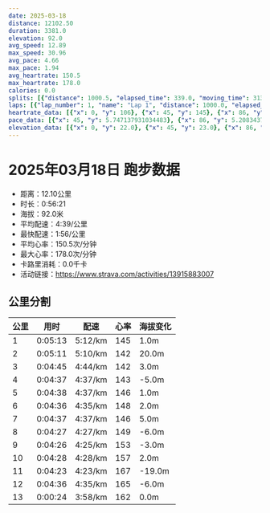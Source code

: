 ```yaml
---
date: 2025-03-18
distance: 12102.50
duration: 3381.0
elevation: 92.0
avg_speed: 12.89
max_speed: 30.96
avg_pace: 4.66
max_pace: 1.94
avg_heartrate: 150.5
max_heartrate: 178.0
calories: 0.0
splits: [{"distance": 1000.5, "elapsed_time": 339.0, "moving_time": 313.0, "average_speed": 3.2, "pace": 5.208343749999999, "average_heartrate": 145.19808306709265, "elevation_difference": 1.0, "split_number": 1}, {"distance": 1000.0, "elapsed_time": 311.0, "moving_time": 311.0, "average_speed": 3.22, "pace": 5.175993788819875, "average_heartrate": 142.2700964630225, "elevation_difference": 20.0, "split_number": 2}, {"distance": 1000.0, "elapsed_time": 285.0, "moving_time": 285.0, "average_speed": 3.51, "pace": 4.748347578347579, "average_heartrate": 142.2280701754386, "elevation_difference": 3.0, "split_number": 3}, {"distance": 1000.5, "elapsed_time": 277.0, "moving_time": 277.0, "average_speed": 3.61, "pace": 4.616814404432133, "average_heartrate": 143.35018050541515, "elevation_difference": -5.0, "split_number": 4}, {"distance": 1001.0, "elapsed_time": 278.0, "moving_time": 278.0, "average_speed": 3.6, "pace": 4.629638888888889, "average_heartrate": 146.25179856115108, "elevation_difference": 1.0, "split_number": 5}, {"distance": 1001.0, "elapsed_time": 276.0, "moving_time": 276.0, "average_speed": 3.63, "pace": 4.591377410468319, "average_heartrate": 148.13768115942028, "elevation_difference": 2.0, "split_number": 6}, {"distance": 998.5, "elapsed_time": 277.0, "moving_time": 277.0, "average_speed": 3.6, "pace": 4.629638888888889, "average_heartrate": 146.75812274368232, "elevation_difference": 5.0, "split_number": 7}, {"distance": 998.5, "elapsed_time": 267.0, "moving_time": 267.0, "average_speed": 3.74, "pace": 4.456336898395722, "average_heartrate": 149.67790262172284, "elevation_difference": -6.0, "split_number": 8}, {"distance": 1001.0, "elapsed_time": 266.0, "moving_time": 266.0, "average_speed": 3.76, "pace": 4.4326329787234044, "average_heartrate": 153.89097744360902, "elevation_difference": -3.0, "split_number": 9}, {"distance": 1000.0, "elapsed_time": 268.0, "moving_time": 268.0, "average_speed": 3.73, "pace": 4.46828418230563, "average_heartrate": 157.455223880597, "elevation_difference": 2.0, "split_number": 10}, {"distance": 1000.5, "elapsed_time": 263.0, "moving_time": 263.0, "average_speed": 3.8, "pace": 4.385973684210526, "average_heartrate": 167.0380228136882, "elevation_difference": -19.0, "split_number": 11}, {"distance": 1000.5, "elapsed_time": 276.0, "moving_time": 276.0, "average_speed": 3.63, "pace": 4.591377410468319, "average_heartrate": 165.71014492753622, "elevation_difference": -6.0, "split_number": 12}, {"distance": 100.5, "elapsed_time": 24.0, "moving_time": 24.0, "average_speed": 4.19, "pace": 3.977732696897374, "average_heartrate": 162.91666666666666, "elevation_difference": 0.0, "split_number": 13}]
laps: [{"lap_number": 1, "name": "Lap 1", "distance": 1000.0, "elapsed_time": 338.0, "moving_time": 338.0, "average_speed": 2.96, "pace": 5.630641891891892, "average_heartrate": 143.77777777777777, "max_heartrate": 157, "start_date": "2025-03-18 19:25:22+00:00", "elevation_difference": 10.0}, {"lap_number": 2, "name": "Lap 2", "distance": 1000.0, "elapsed_time": 310.0, "moving_time": 310.0, "average_speed": 3.23, "pace": 5.159969040247677, "average_heartrate": 141.625, "max_heartrate": 149, "start_date": "2025-03-18 19:31:01+00:00", "elevation_difference": 20.0}, {"lap_number": 3, "name": "Lap 3", "distance": 1000.0, "elapsed_time": 285.0, "moving_time": 285.0, "average_speed": 3.51, "pace": 4.748347578347579, "average_heartrate": 142.125, "max_heartrate": 148, "start_date": "2025-03-18 19:36:12+00:00", "elevation_difference": 6.0}, {"lap_number": 4, "name": "Lap 4", "distance": 1000.0, "elapsed_time": 276.0, "moving_time": 276.0, "average_speed": 3.62, "pace": 4.604060773480662, "average_heartrate": 144.0, "max_heartrate": 153, "start_date": "2025-03-18 19:40:57+00:00", "elevation_difference": 4.0}, {"lap_number": 5, "name": "Lap 5", "distance": 1000.0, "elapsed_time": 277.0, "moving_time": 277.0, "average_speed": 3.61, "pace": 4.616814404432133, "average_heartrate": 146.22222222222223, "max_heartrate": 152, "start_date": "2025-03-18 19:45:34+00:00", "elevation_difference": 8.0}, {"lap_number": 6, "name": "Lap 6", "distance": 1000.0, "elapsed_time": 275.0, "moving_time": 275.0, "average_speed": 3.64, "pace": 4.578763736263736, "average_heartrate": 148.0, "max_heartrate": 155, "start_date": "2025-03-18 19:50:12+00:00", "elevation_difference": 9.0}, {"lap_number": 7, "name": "Lap 7", "distance": 1000.0, "elapsed_time": 277.0, "moving_time": 277.0, "average_speed": 3.61, "pace": 4.616814404432133, "average_heartrate": 146.75, "max_heartrate": 155, "start_date": "2025-03-18 19:54:48+00:00", "elevation_difference": 8.0}, {"lap_number": 8, "name": "Lap 8", "distance": 1000.0, "elapsed_time": 267.0, "moving_time": 267.0, "average_speed": 3.75, "pace": 4.444453333333333, "average_heartrate": 148.75, "max_heartrate": 156, "start_date": "2025-03-18 19:59:25+00:00", "elevation_difference": 3.0}, {"lap_number": 9, "name": "Lap 9", "distance": 1000.0, "elapsed_time": 265.0, "moving_time": 265.0, "average_speed": 3.77, "pace": 4.420875331564987, "average_heartrate": 153.66666666666666, "max_heartrate": 160, "start_date": "2025-03-18 20:03:52+00:00", "elevation_difference": 6.0}, {"lap_number": 10, "name": "Lap 10", "distance": 1000.0, "elapsed_time": 267.0, "moving_time": 267.0, "average_speed": 3.75, "pace": 4.444453333333333, "average_heartrate": 157.125, "max_heartrate": 163, "start_date": "2025-03-18 20:08:18+00:00", "elevation_difference": 9.0}, {"lap_number": 11, "name": "Lap 11", "distance": 1000.0, "elapsed_time": 262.0, "moving_time": 262.0, "average_speed": 3.82, "pace": 4.363010471204189, "average_heartrate": 167.75, "max_heartrate": 177, "start_date": "2025-03-18 20:12:46+00:00", "elevation_difference": 0.0}, {"lap_number": 12, "name": "Lap 12", "distance": 1000.0, "elapsed_time": 275.0, "moving_time": 275.0, "average_speed": 3.64, "pace": 4.578763736263736, "average_heartrate": 165.25, "max_heartrate": 169, "start_date": "2025-03-18 20:17:09+00:00", "elevation_difference": 7.0}, {"lap_number": 13, "name": "Lap 13", "distance": 102.51, "elapsed_time": 25.0, "moving_time": 25.0, "average_speed": 4.1, "pace": 4.065048780487805, "average_heartrate": 163.0, "max_heartrate": 163, "start_date": "2025-03-18 20:21:45+00:00", "elevation_difference": 0.0}]
heartrate_data: [{"x": 0, "y": 106}, {"x": 45, "y": 145}, {"x": 86, "y": 152}, {"x": 123, "y": 157}, {"x": 179, "y": 133}, {"x": 219, "y": 145}, {"x": 256, "y": 150}, {"x": 292, "y": 151}, {"x": 329, "y": 155}, {"x": 368, "y": 134}, {"x": 404, "y": 133}, {"x": 441, "y": 141}, {"x": 478, "y": 140}, {"x": 515, "y": 142}, {"x": 554, "y": 149}, {"x": 592, "y": 148}, {"x": 629, "y": 146}, {"x": 670, "y": 144}, {"x": 706, "y": 142}, {"x": 740, "y": 143}, {"x": 774, "y": 138}, {"x": 807, "y": 142}, {"x": 841, "y": 137}, {"x": 876, "y": 143}, {"x": 912, "y": 148}, {"x": 947, "y": 152}, {"x": 981, "y": 153}, {"x": 1014, "y": 144}, {"x": 1046, "y": 143}, {"x": 1079, "y": 139}, {"x": 1113, "y": 139}, {"x": 1147, "y": 140}, {"x": 1180, "y": 142}, {"x": 1215, "y": 143}, {"x": 1249, "y": 146}, {"x": 1284, "y": 148}, {"x": 1319, "y": 151}, {"x": 1352, "y": 152}, {"x": 1385, "y": 149}, {"x": 1417, "y": 142}, {"x": 1450, "y": 140}, {"x": 1484, "y": 145}, {"x": 1517, "y": 145}, {"x": 1550, "y": 142}, {"x": 1584, "y": 145}, {"x": 1618, "y": 149}, {"x": 1653, "y": 153}, {"x": 1686, "y": 155}, {"x": 1719, "y": 150}, {"x": 1751, "y": 145}, {"x": 1784, "y": 143}, {"x": 1817, "y": 145}, {"x": 1850, "y": 145}, {"x": 1883, "y": 146}, {"x": 1916, "y": 143}, {"x": 1951, "y": 146}, {"x": 1986, "y": 151}, {"x": 2020, "y": 155}, {"x": 2053, "y": 156}, {"x": 2085, "y": 155}, {"x": 2117, "y": 146}, {"x": 2149, "y": 146}, {"x": 2182, "y": 147}, {"x": 2214, "y": 145}, {"x": 2246, "y": 144}, {"x": 2279, "y": 151}, {"x": 2312, "y": 151}, {"x": 2345, "y": 158}, {"x": 2378, "y": 160}, {"x": 2411, "y": 160}, {"x": 2442, "y": 155}, {"x": 2474, "y": 151}, {"x": 2505, "y": 149}, {"x": 2538, "y": 149}, {"x": 2570, "y": 150}, {"x": 2601, "y": 153}, {"x": 2634, "y": 152}, {"x": 2667, "y": 154}, {"x": 2701, "y": 157}, {"x": 2734, "y": 157}, {"x": 2765, "y": 159}, {"x": 2796, "y": 162}, {"x": 2829, "y": 163}, {"x": 2864, "y": 165}, {"x": 2895, "y": 168}, {"x": 2927, "y": 170}, {"x": 2957, "y": 170}, {"x": 2988, "y": 173}, {"x": 3019, "y": 177}, {"x": 3052, "y": 159}, {"x": 3084, "y": 160}, {"x": 3116, "y": 163}, {"x": 3148, "y": 164}, {"x": 3180, "y": 166}, {"x": 3211, "y": 160}, {"x": 3243, "y": 166}, {"x": 3286, "y": 167}, {"x": 3321, "y": 167}, {"x": 3354, "y": 169}, {"x": 3384, "y": 163}]
pace_data: [{"x": 45, "y": 5.747137931034483}, {"x": 86, "y": 5.208343749999999}, {"x": 123, "y": 4.629638888888889}, {"x": 179, "y": 5.5555666666666665}, {"x": 219, "y": 5.050515151515151}, {"x": 256, "y": 5.376354838709677}, {"x": 292, "y": 5.050515151515151}, {"x": 329, "y": 5.208343749999999}, {"x": 368, "y": 5.050515151515151}, {"x": 404, "y": 5.208343749999999}, {"x": 441, "y": 4.901970588235294}, {"x": 478, "y": 5.050515151515151}, {"x": 515, "y": 5.208343749999999}, {"x": 554, "y": 5.376354838709677}, {"x": 592, "y": 5.050515151515151}, {"x": 629, "y": 4.901970588235294}, {"x": 670, "y": 4.2735128205128206}, {"x": 706, "y": 5.050515151515151}, {"x": 740, "y": 4.629638888888889}, {"x": 774, "y": 4.761914285714285}, {"x": 807, "y": 4.629638888888889}, {"x": 841, "y": 4.761914285714285}, {"x": 876, "y": 5.050515151515151}, {"x": 912, "y": 5.050515151515151}, {"x": 947, "y": 4.761914285714285}, {"x": 981, "y": 4.761914285714285}, {"x": 1014, "y": 4.629638888888889}, {"x": 1046, "y": 4.385973684210526}, {"x": 1079, "y": 4.385973684210526}, {"x": 1113, "y": 4.629638888888889}, {"x": 1147, "y": 4.761914285714285}, {"x": 1180, "y": 4.504513513513513}, {"x": 1215, "y": 5.050515151515151}, {"x": 1249, "y": 4.761914285714285}, {"x": 1284, "y": 4.761914285714285}, {"x": 1319, "y": 5.050515151515151}, {"x": 1352, "y": 4.2735128205128206}, {"x": 1385, "y": 4.629638888888889}, {"x": 1417, "y": 4.504513513513513}, {"x": 1450, "y": 4.504513513513513}, {"x": 1484, "y": 4.385973684210526}, {"x": 1517, "y": 4.504513513513513}, {"x": 1550, "y": 4.385973684210526}, {"x": 1584, "y": 4.901970588235294}, {"x": 1618, "y": 4.761914285714285}, {"x": 1653, "y": 4.761914285714285}, {"x": 1686, "y": 4.504513513513513}, {"x": 1719, "y": 4.504513513513513}, {"x": 1751, "y": 4.2735128205128206}, {"x": 1784, "y": 4.385973684210526}, {"x": 1817, "y": 4.761914285714285}, {"x": 1850, "y": 4.504513513513513}, {"x": 1883, "y": 4.629638888888889}, {"x": 1916, "y": 4.504513513513513}, {"x": 1951, "y": 4.504513513513513}, {"x": 1986, "y": 4.901970588235294}, {"x": 2020, "y": 4.504513513513513}, {"x": 2053, "y": 4.629638888888889}, {"x": 2085, "y": 4.504513513513513}, {"x": 2117, "y": 4.385973684210526}, {"x": 2149, "y": 4.629638888888889}, {"x": 2182, "y": 4.504513513513513}, {"x": 2214, "y": 4.504513513513513}, {"x": 2246, "y": 4.385973684210526}, {"x": 2279, "y": 4.504513513513513}, {"x": 2312, "y": 4.629638888888889}, {"x": 2345, "y": 4.385973684210526}, {"x": 2378, "y": 4.629638888888889}, {"x": 2411, "y": 4.385973684210526}, {"x": 2442, "y": 4.2735128205128206}, {"x": 2474, "y": 4.385973684210526}, {"x": 2505, "y": 4.2735128205128206}, {"x": 2538, "y": 4.504513513513513}, {"x": 2570, "y": 4.385973684210526}, {"x": 2601, "y": 4.504513513513513}, {"x": 2634, "y": 4.385973684210526}, {"x": 2667, "y": 4.761914285714285}, {"x": 2701, "y": 4.761914285714285}, {"x": 2734, "y": 4.761914285714285}, {"x": 2765, "y": 4.385973684210526}, {"x": 2796, "y": 4.2735128205128206}, {"x": 2829, "y": 4.504513513513513}, {"x": 2864, "y": 7.290769903762029}, {"x": 2895, "y": 4.761914285714285}, {"x": 2927, "y": 4.166675}, {"x": 2957, "y": 4.385973684210526}, {"x": 2988, "y": 4.385973684210526}, {"x": 3019, "y": 4.385973684210526}, {"x": 3052, "y": 4.629638888888889}, {"x": 3084, "y": 4.629638888888889}, {"x": 3116, "y": 4.504513513513513}, {"x": 3148, "y": 4.385973684210526}, {"x": 3180, "y": 4.385973684210526}, {"x": 3211, "y": 4.504513513513513}, {"x": 3243, "y": 3.968261904761904}, {"x": 3286, "y": 4.761914285714285}, {"x": 3321, "y": 4.761914285714285}, {"x": 3354, "y": 4.761914285714285}, {"x": 3384, "y": 4.166675}]
elevation_data: [{"x": 0, "y": 22.0}, {"x": 45, "y": 23.0}, {"x": 86, "y": 25.0}, {"x": 123, "y": 24.0}, {"x": 179, "y": 16.0}, {"x": 219, "y": 23.0}, {"x": 256, "y": 22.0}, {"x": 292, "y": 23.0}, {"x": 329, "y": 23.0}, {"x": 368, "y": 25.0}, {"x": 404, "y": 26.0}, {"x": 441, "y": 28.0}, {"x": 478, "y": 29.0}, {"x": 515, "y": 31.0}, {"x": 554, "y": 36.0}, {"x": 592, "y": 41.0}, {"x": 629, "y": 42.0}, {"x": 670, "y": 43.0}, {"x": 706, "y": 44.0}, {"x": 740, "y": 43.0}, {"x": 774, "y": 42.0}, {"x": 807, "y": 41.0}, {"x": 841, "y": 40.0}, {"x": 876, "y": 43.0}, {"x": 912, "y": 45.0}, {"x": 947, "y": 47.0}, {"x": 981, "y": 49.0}, {"x": 1014, "y": 47.0}, {"x": 1046, "y": 45.0}, {"x": 1079, "y": 44.0}, {"x": 1113, "y": 42.0}, {"x": 1147, "y": 41.0}, {"x": 1180, "y": 41.0}, {"x": 1215, "y": 41.0}, {"x": 1249, "y": 43.0}, {"x": 1284, "y": 46.0}, {"x": 1319, "y": 48.0}, {"x": 1352, "y": 49.0}, {"x": 1385, "y": 47.0}, {"x": 1417, "y": 44.0}, {"x": 1450, "y": 42.0}, {"x": 1484, "y": 42.0}, {"x": 1517, "y": 41.0}, {"x": 1550, "y": 41.0}, {"x": 1584, "y": 42.0}, {"x": 1618, "y": 45.0}, {"x": 1653, "y": 48.0}, {"x": 1686, "y": 50.0}, {"x": 1719, "y": 48.0}, {"x": 1751, "y": 46.0}, {"x": 1784, "y": 43.0}, {"x": 1817, "y": 42.0}, {"x": 1850, "y": 42.0}, {"x": 1883, "y": 41.0}, {"x": 1916, "y": 41.0}, {"x": 1951, "y": 44.0}, {"x": 1986, "y": 46.0}, {"x": 2020, "y": 48.0}, {"x": 2053, "y": 48.0}, {"x": 2085, "y": 47.0}, {"x": 2117, "y": 44.0}, {"x": 2149, "y": 42.0}, {"x": 2182, "y": 42.0}, {"x": 2214, "y": 41.0}, {"x": 2246, "y": 40.0}, {"x": 2279, "y": 40.0}, {"x": 2312, "y": 43.0}, {"x": 2345, "y": 47.0}, {"x": 2378, "y": 49.0}, {"x": 2411, "y": 47.0}, {"x": 2442, "y": 45.0}, {"x": 2474, "y": 43.0}, {"x": 2505, "y": 42.0}, {"x": 2538, "y": 41.0}, {"x": 2570, "y": 40.0}, {"x": 2601, "y": 40.0}, {"x": 2634, "y": 41.0}, {"x": 2667, "y": 45.0}, {"x": 2701, "y": 48.0}, {"x": 2734, "y": 48.0}, {"x": 2765, "y": 47.0}, {"x": 2796, "y": 46.0}, {"x": 2829, "y": 42.0}, {"x": 2864, "y": 41.0}, {"x": 2895, "y": 40.0}, {"x": 2927, "y": 39.0}, {"x": 2957, "y": 35.0}, {"x": 2988, "y": 29.0}, {"x": 3019, "y": 26.0}, {"x": 3052, "y": 25.0}, {"x": 3084, "y": 24.0}, {"x": 3116, "y": 21.0}, {"x": 3148, "y": 21.0}, {"x": 3180, "y": 20.0}, {"x": 3211, "y": 20.0}, {"x": 3243, "y": 20.0}, {"x": 3286, "y": 13.0}, {"x": 3321, "y": 20.0}, {"x": 3354, "y": 20.0}, {"x": 3384, "y": 17.0}]
---
```


# 2025年03月18日 跑步数据

- 距离：12.10公里
- 时长：0:56:21
- 海拔：92.0米
- 平均配速：4:39/公里
- 最快配速：1:56/公里
- 平均心率：150.5次/分钟
- 最大心率：178.0次/分钟
- 卡路里消耗：0.0千卡
- 活动链接：https://www.strava.com/activities/13915883007

## 公里分割

| 公里 | 用时 | 配速 | 心率 | 海拔变化 |
|------|------|------|------|------|
| 1 | 0:05:13 | 5:12/km | 145 | 1.0m |
| 2 | 0:05:11 | 5:10/km | 142 | 20.0m |
| 3 | 0:04:45 | 4:44/km | 142 | 3.0m |
| 4 | 0:04:37 | 4:37/km | 143 | -5.0m |
| 5 | 0:04:38 | 4:37/km | 146 | 1.0m |
| 6 | 0:04:36 | 4:35/km | 148 | 2.0m |
| 7 | 0:04:37 | 4:37/km | 146 | 5.0m |
| 8 | 0:04:27 | 4:27/km | 149 | -6.0m |
| 9 | 0:04:26 | 4:25/km | 153 | -3.0m |
| 10 | 0:04:28 | 4:28/km | 157 | 2.0m |
| 11 | 0:04:23 | 4:23/km | 167 | -19.0m |
| 12 | 0:04:36 | 4:35/km | 165 | -6.0m |
| 13 | 0:00:24 | 3:58/km | 162 | 0.0m |

